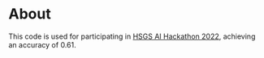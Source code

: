 # About
This code is used for participating in [HSGS AI Hackathon 2022](https://www.kaggle.com/competitions/hsgs-hackathon2022), achieving an accuracy of 0.61.
